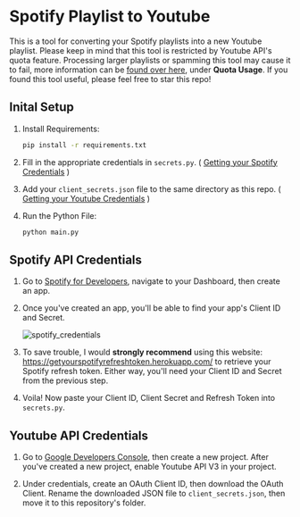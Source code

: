 # Spotify Playlist to Youtube
 This is a tool for converting your Spotify playlists into a new Youtube playlist. Please keep in mind that this tool is restricted by Youtube API's quota feature. Processing larger playlists or spamming this tool may cause it to fail, more information can be [found over here](https://developers.google.com/youtube/v3/getting-started), under **Quota Usage**. If you found this tool useful, please feel free to star this repo!

## Inital Setup <a name="setup"></a>
1. Install Requirements:
    ```bash
    pip install -r requirements.txt
    ```
1. Fill in the appropriate credentials in `secrets.py`. ( <a href="#spotify">Getting your Spotify Credentials</a> )

1. Add your `client_secrets.json` file to the same directory as this repo. ( <a href="#youtube">Getting your Youtube Credentials</a> )

1. Run the Python File:
    ```bash
    python main.py
    ```

<div id="spotify"></div>

## Spotify API Credentials 

1. Go to [Spotify for Developers](https://developer.spotify.com/documentation/web-api/), navigate to your Dashboard, then create an app.

1. Once you've created an app, you'll be able to find your app's Client ID and Secret.

    ![spotify_credentials](https://raw.githubusercontent.com/complexape/Spotify-Playlist-to-Youtube/main/assets/spotify_credentials.png)

1. To save trouble, I would **strongly recommend** using this website: https://getyourspotifyrefreshtoken.herokuapp.com/ to retrieve your Spotify refresh token. Either way, you'll need your Client ID and Secret from the previous step. 
1. Voila! Now paste your Client ID, Client Secret and Refresh Token into `secrets.py`.

<div id="youtube"></div> 

## Youtube API Credentials 

1. Go to [Google Developers Console](https://console.cloud.google.com/apis/dashboard), then create a new project. After you've created a new project, enable Youtube API V3 in your project.

1. Under credentials, create an OAuth Client ID, then download the OAuth Client. Rename the downloaded JSON file to `client_secrets.json`, then move it to this repository's folder. 

